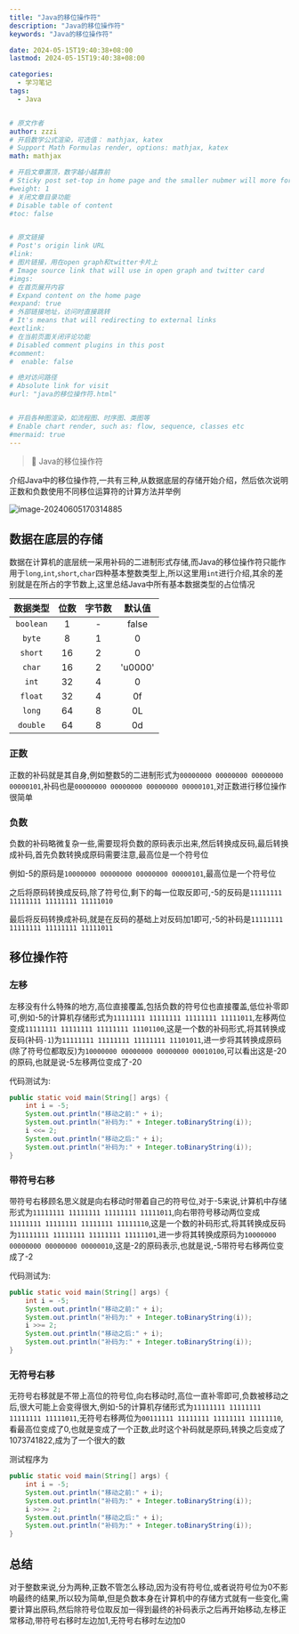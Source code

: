 ```yaml
---
title: "Java的移位操作符"
description: "Java的移位操作符"
keywords: "Java的移位操作符"

date: 2024-05-15T19:40:38+08:00
lastmod: 2024-05-15T19:40:38+08:00

categories:
  - 学习笔记
tags:
  - Java


# 原文作者
author: zzzi
# 开启数学公式渲染，可选值： mathjax, katex
# Support Math Formulas render, options: mathjax, katex
math: mathjax

# 开启文章置顶，数字越小越靠前
# Sticky post set-top in home page and the smaller nubmer will more forward.
#weight: 1
# 关闭文章目录功能
# Disable table of content
#toc: false


# 原文链接
# Post's origin link URL
#link:
# 图片链接，用在open graph和twitter卡片上
# Image source link that will use in open graph and twitter card
#imgs:
# 在首页展开内容
# Expand content on the home page
#expand: true
# 外部链接地址，访问时直接跳转
# It's means that will redirecting to external links
#extlink:
# 在当前页面关闭评论功能
# Disabled comment plugins in this post
#comment:
#  enable: false

# 绝对访问路径
# Absolute link for visit
#url: "java的移位操作符.html"


# 开启各种图渲染，如流程图、时序图、类图等
# Enable chart render, such as: flow, sequence, classes etc
#mermaid: true
---
```


>🧢 Java的移位操作符

介绍Java中的移位操作符,一共有三种,从数据底层的存储开始介绍，然后依次说明正数和负数使用不同移位运算符的计算方法并举例

![image-20240605170314885](https://zzzi-img-1313100942.cos.ap-beijing.myqcloud.com/img/202406051703483.png)

<!--more-->

## 数据在底层的存储

数据在计算机的底层统一采用补码的二进制形式存储,而Java的移位操作符只能作用于`long`,`int`,`short`,`char`四种基本整数类型上,所以这里用`int`进行介绍,其余的差别就是在所占的字节数上,这里总结Java中所有基本数据类型的占位情况

| 数据类型  | 位数 | 字节数 | 默认值  |
| :-------: | :--: | :----: | :-----: |
| `boolean` |  1   |   -    |  false  |
|  `byte`   |  8   |   1    |    0    |
|  `short`  |  16  |   2    |    0    |
|  `char`   |  16  |   2    | 'u0000' |
|   `int`   |  32  |   4    |    0    |
|  `float`  |  32  |   4    |   0f    |
|  `long`   |  64  |   8    |   0L    |
| `double`  |  64  |   8    |   0d    |

### 正数

正数的补码就是其自身,例如整数5的二进制形式为`00000000 00000000 00000000 00000101`,补码也是`00000000 00000000 00000000 00000101`,对正数进行移位操作很简单

### 负数

负数的补码略微复杂一些,需要现将负数的原码表示出来,然后转换成反码,最后转换成补码,首先负数转换成原码需要注意,最高位是一个符号位

例如-5的原码是`10000000 00000000 00000000 00000101`,最高位是一个符号位

之后将原码转换成反码,除了符号位,剩下的每一位取反即可,-5的反码是`11111111 11111111 11111111 11111010`

最后将反码转换成补码,就是在反码的基础上对反码加1即可,-5的补码是`11111111 11111111 11111111 11111011`

## 移位操作符

### 左移

左移没有什么特殊的地方,高位直接覆盖,包括负数的符号位也直接覆盖,低位补零即可,例如-5的计算机存储形式为`11111111 11111111 11111111 11111011`,左移两位变成`11111111 11111111 11111111 11101100`,这是一个数的补码形式,将其转换成反码(补码`-1`)为`11111111 11111111 11111111 11101011`,进一步将其转换成原码(除了符号位都取反)为`10000000 00000000 00000000 00010100`,可以看出这是-20的原码,也就是说-5左移两位变成了-20

代码测试为:

```java
public static void main(String[] args) {
    int i = -5;
    System.out.println("移动之前:" + i);
    System.out.println("补码为:" + Integer.toBinaryString(i));
    i <<= 2;
    System.out.println("移动之后:" + i);
    System.out.println("补码为:" + Integer.toBinaryString(i));
}
```

### 带符号右移

带符号右移顾名思义就是向右移动时带着自己的符号位,对于-5来说,计算机中存储形式为`11111111 11111111 11111111 11111011`,向右带符号移动两位变成`11111111 11111111 11111111 11111110`,这是一个数的补码形式,将其转换成反码为`11111111 11111111 11111111 11111101`,进一步将其转换成原码为`10000000 00000000 00000000 00000010`,这是-2的原码表示,也就是说,-5带符号右移两位变成了-2

代码测试为:

```java
public static void main(String[] args) {
    int i = -5;
    System.out.println("移动之前:" + i);
    System.out.println("补码为:" + Integer.toBinaryString(i));
    i >>= 2;
    System.out.println("移动之后:" + i);
    System.out.println("补码为:" + Integer.toBinaryString(i));
}
```

### 无符号右移

无符号右移就是不带上高位的符号位,向右移动时,高位一直补零即可,负数被移动之后,很大可能上会变得很大,例如-5的计算机存储形式为`11111111 11111111 11111111 11111011`,无符号右移两位为`00111111 11111111 11111111 11111110`,看最高位变成了0,也就是变成了一个正数,此时这个补码就是原码,转换之后变成了1073741822,成为了一个很大的数

测试程序为

```java
public static void main(String[] args) {
    int i = -5;
    System.out.println("移动之前:" + i);
    System.out.println("补码为:" + Integer.toBinaryString(i));
    i >>>= 2;
    System.out.println("移动之后:" + i);
    System.out.println("补码为:" + Integer.toBinaryString(i));
}
```

## 总结

对于整数来说,分为两种,正数不管怎么移动,因为没有符号位,或者说符号位为0不影响最终的结果,所以较为简单,但是负数本身在计算机中的存储方式就有一些变化,需要计算出原码,然后除符号位取反加一得到最终的补码表示之后再开始移动,左移正常移动,带符号右移时左边加1,无符号右移时左边加0
